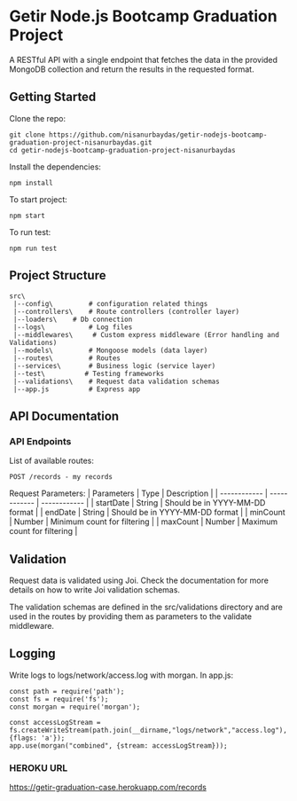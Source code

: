 # Getir Node.js Bootcamp Graduation Project
A RESTful API with a single endpoint that fetches the data in the provided MongoDB collection and return the results in the requested format.

## Getting Started
Clone the repo:

```
git clone https://github.com/nisanurbaydas/getir-nodejs-bootcamp-graduation-project-nisanurbaydas.git
cd getir-nodejs-bootcamp-graduation-project-nisanurbaydas
```
Install the dependencies:

```
npm install
```
To start project:
```
npm start
```
To run test:
```
npm run test
```
## Project Structure
```
src\
 |--config\         # configuration related things
 |--controllers\    # Route controllers (controller layer)
 |--loaders\    # Db connection
 |--logs\           # Log files
 |--middlewares\     # Custom express middleware (Error handling and Validations)
 |--models\         # Mongoose models (data layer)
 |--routes\         # Routes
 |--services\       # Business logic (service layer)
 |--test\          # Testing frameworks
 |--validations\    # Request data validation schemas
 |--app.js          # Express app
 ```
## API Documentation
### API Endpoints
List of available routes:
````
POST /records - my records
````
 Request Parameters:
 |  Parameters | Type  | Description   |
| ------------ | ------------ | ------------ |
|  startDate |  String | Should be in YYYY-MM-DD format  |
|  endDate | String  | Should be in YYYY-MM-DD format  |
|  minCount | Number  | Minimum count for filtering  |
|  maxCount |  Number |  Maximum count for filtering |

## Validation
Request data is validated using Joi. Check the documentation for more details on how to write Joi validation schemas.

The validation schemas are defined in the src/validations directory and are used in the routes by providing them as parameters to the validate middleware.

## Logging
Write logs to logs/network/access.log with morgan. In app.js:

```
const path = require('path');
const fs = require('fs');
const morgan = require('morgan');

const accessLogStream = fs.createWriteStream(path.join(__dirname,"logs/network","access.log"), {flags: 'a'});
app.use(morgan("combined", {stream: accessLogStream}));

```
### HEROKU URL
https://getir-graduation-case.herokuapp.com/records
